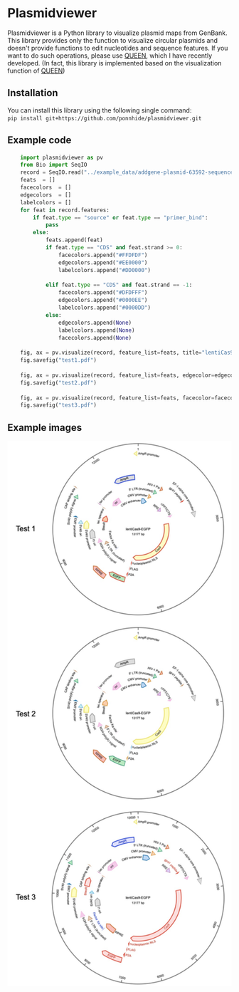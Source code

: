 # Plasmidviewer
Plasmidviewer is a Python library to visualize plasmid maps from GenBank.
This library provides only the function to visualize circular plasmids and doesn't provide functions to edit nucleotides and sequence features.
If you want to do such operations, please use [QUEEN](https://github.com/yachielab/QUEEN), which I have recently developed.
(In fact, this library is implemented based on the visualization function of [QUEEN](https://github.com/yachielab/QUEEN)) 

## Installation
You can install this library using the following single command:  
`pip install git+https://github.com/ponnhide/plasmidviewer.git`

## Example code

```python
    import plasmidviewer as pv
    from Bio import SeqIO
    record = SeqIO.read("../example_data/addgene-plasmid-63592-sequence-334654.gbk", format="genbank") 
    feats  = []
    facecolors  = []
    edgecolors  = []
    labelcolors = [] 
    for feat in record.features:
        if feat.type == "source" or feat.type == "primer_bind":
            pass 
        else:
            feats.append(feat)  
            if feat.type == "CDS" and feat.strand >= 0:
                facecolors.append("#FFDFDF")
                edgecolors.append("#EE0000") 
                labelcolors.append("#DD0000") 

            elif feat.type == "CDS" and feat.strand == -1:
                facecolors.append("#DFDFFF")
                edgecolors.append("#0000EE") 
                labelcolors.append("#0000DD") 
            else:
                edgecolors.append(None)
                labelcolors.append(None)
                facecolors.append(None)

    fig, ax = pv.visualize(record, feature_list=feats, title="lentiCas9-EGFP")
    fig.savefig("test1.pdf")
    
    fig, ax = pv.visualize(record, feature_list=feats, edgecolor=edgecolors, title="lentiCas9-EGFP")
    fig.savefig("test2.pdf") 
    
    fig, ax = pv.visualize(record, feature_list=feats, facecolor=facecolors, edgecolor=edgecolors, labelcolor=labelcolors, title="lentiCas9-EGFP", inner_diameter=500, tick_interval=1000)
    fig.savefig("test3.pdf") 
```

## Example images
<img src="img/example.png" width="600x600">
